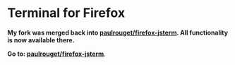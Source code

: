 # Terminal for Firefox

**My fork was merged back into [paulrouget/firefox-jsterm](https://github.com/paulrouget/firefox-jsterm). All functionality is now available there.**

**Go to: [paulrouget/firefox-jsterm](https://github.com/paulrouget/firefox-jsterm)**.
